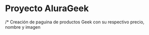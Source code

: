 # Proyecto AluraGeek
/* Creación de paguina de productos Geek con su respectivo precio, nombre y imagen
